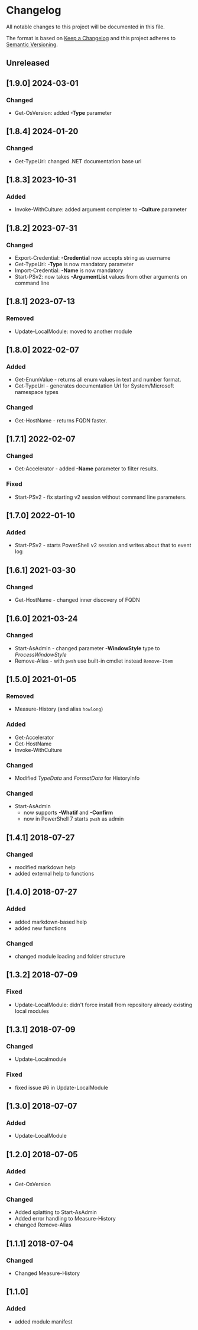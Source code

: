 # Changelog

All notable changes to this project will be documented in this file.

The format is based on [Keep a Changelog](http://keepachangelog.com/en/1.0.0/)
and this project adheres to [Semantic Versioning](http://semver.org/spec/v2.0.0.html).

## Unreleased

## [1.9.0] 2024-03-01

### Changed

- Get-OsVersion: added **-Type** parameter

## [1.8.4] 2024-01-20

### Changed

- Get-TypeUrl: changed .NET documentation base url

## [1.8.3] 2023-10-31

### Added

- Invoke-WithCulture: added argument completer to **-Culture** parameter

## [1.8.2] 2023-07-31

### Changed

- Export-Credential: **-Credential** now accepts string as username
- Get-TypeUrl: **-Type** is now mandatory parameter
- Import-Credential: **-Name** is now mandatory
- Start-PSv2: now takes **-ArgumentList** values from other arguments on
  command line

## [1.8.1] 2023-07-13

### Removed

- Update-LocalModule: moved to another module

## [1.8.0] 2022-02-07

### Added

- Get-EnumValue - returns all enum values in text and number format.
- Get-TypeUrl - generates documentation Url for System/Microsoft namespace types

### Changed

- Get-HostName - returns FQDN faster.

## [1.7.1] 2022-02-07

### Changed

- Get-Accelerator - added **-Name** parameter to filter results.

### Fixed

- Start-PSv2 - fix starting v2 session without command line parameters.

## [1.7.0] 2022-01-10

### Added

- Start-PSv2 - starts PowerShell v2 session and writes about that to event log

## [1.6.1] 2021-03-30

### Changed

- Get-HostName - changed inner discovery of FQDN

## [1.6.0] 2021-03-24

### Changed

- Start-AsAdmin - changed parameter **-WindowStyle** type to _ProcessWindowStyle_
- Remove-Alias - with `pwsh` use built-in cmdlet instead `Remove-Item`

## [1.5.0] 2021-01-05

### Removed

- Measure-History (and alias `howlong`)

### Added

- Get-Accelerator
- Get-HostName
- Invoke-WithCulture

### Changed

- Modified _TypeData_ and _FormatData_ for HistoryInfo

### Changed

- Start-AsAdmin
  - now supports **-Whatif** and **-Confirm**
  - now in PowerShell 7 starts `pwsh` as admin

## [1.4.1] 2018-07-27

### Changed

- modified markdown help
- added external help to functions

## [1.4.0] 2018-07-27

### Added

- added markdown-based help
- added new functions

### Changed

- changed module loading and folder structure

## [1.3.2] 2018-07-09

### Fixed

- Update-LocalModule: didn't force install from repository already existing local modules

## [1.3.1] 2018-07-09

### Changed

- Update-Localmodule

### Fixed

- fixed issue #6 in Update-LocalModule

## [1.3.0] 2018-07-07

### Added

- Update-LocalModule

## [1.2.0] 2018-07-05

### Added

- Get-OsVersion

### Changed

- Added splatting to Start-AsAdmin
- Added error handling to Measure-History
- changed Remove-Alias

## [1.1.1] 2018-07-04

### Changed

- Changed Measure-History

## [1.1.0]

### Added

- added module manifest
